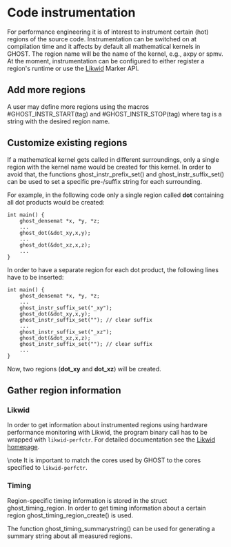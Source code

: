 Code instrumentation
====================

For performance engineering it is of interest to instrument certain (hot) regions of the source code.
Instrumentation can be switched on at compilation time and it affects by default all mathematical kernels in GHOST.
The region name will be the name of the kernel, e.g., axpy or spmv.
At the moment, instrumentation can be configured to either register a region's runtime or use the [Likwid](https://github.com/RRZE-HPC/likwid) Marker API.

Add more regions
----------------

A user may define more regions using the macros #GHOST_INSTR_START(tag) and #GHOST_INSTR_STOP(tag) where tag is a string with the desired region name.


Customize existing regions
--------------------------

If a mathematical kernel gets called in different surroundings, only a single region with the kernel name would be created for this kernel.
In order to avoid that, the functions ghost_instr_prefix_set() and ghost_instr_suffix_set() can be used to set a specific pre-/suffix string for each surrounding.

For example, in the following code only a single region called **dot** containing all dot products would be created:
~~~{.c}
int main() {
    ghost_densemat *x, *y, *z;
    ...
    ghost_dot(&dot_xy,x,y);
    ...
    ghost_dot(&dot_xz,x,z);
    ...
}
~~~

In order to have a separate region for each dot product, the following lines have to be inserted:
~~~{.c}
int main() {
    ghost_densemat *x, *y, *z;
    ...
    ghost_instr_suffix_set("_xy");
    ghost_dot(&dot_xy,x,y);
    ghost_instr_suffix_set(""); // clear suffix
    ...
    ghost_instr_suffix_set("_xz");
    ghost_dot(&dot_xz,x,z);
    ghost_instr_suffix_set(""); // clear suffix
    ...
}
~~~

Now, two regions (**dot_xy** and **dot_xz**) will be created.

Gather region information
-------------------------

### Likwid

In order to get information about instrumented regions using hardware performance monitoring with Likwid, the program binary call has to be wrapped with `likwid-perfctr`.
For detailed documentation see the [Likwid homepage](http://code.google.com/p/likwid/wiki/LikwidPerfCtr).

\note It is important to match the cores used by GHOST to the cores specified to `likwid-perfctr`.

### Timing

Region-specific timing information is stored in the struct ghost_timing_region. 
In order to get timing information about a certain region ghost_timing_region_create() is used.

The function ghost_timing_summarystring() can be used for generating a summary string about all measured regions.
